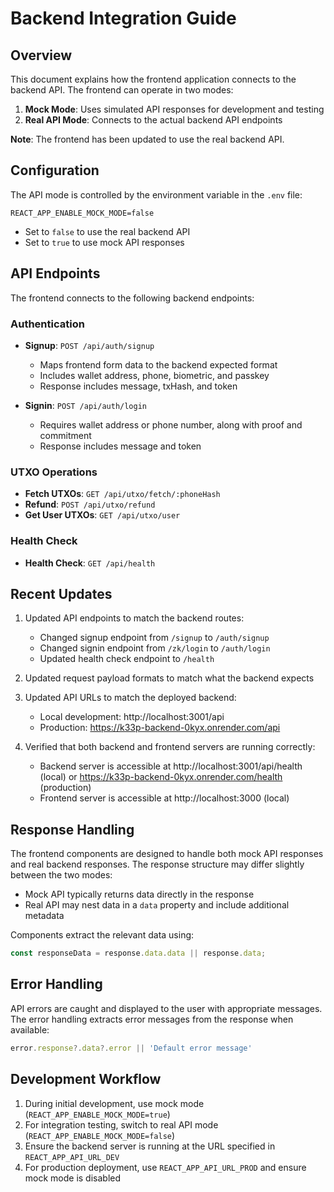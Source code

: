 # Backend Integration Guide

## Overview

This document explains how the frontend application connects to the backend API. The frontend can operate in two modes:

1. **Mock Mode**: Uses simulated API responses for development and testing
2. **Real API Mode**: Connects to the actual backend API endpoints

**Note**: The frontend has been updated to use the real backend API.

## Configuration

The API mode is controlled by the environment variable in the `.env` file:

```
REACT_APP_ENABLE_MOCK_MODE=false
```

- Set to `false` to use the real backend API
- Set to `true` to use mock API responses

## API Endpoints

The frontend connects to the following backend endpoints:

### Authentication

- **Signup**: `POST /api/auth/signup`
  - Maps frontend form data to the backend expected format
  - Includes wallet address, phone, biometric, and passkey
  - Response includes message, txHash, and token

- **Signin**: `POST /api/auth/login`
  - Requires wallet address or phone number, along with proof and commitment
  - Response includes message and token

### UTXO Operations

- **Fetch UTXOs**: `GET /api/utxo/fetch/:phoneHash`
- **Refund**: `POST /api/utxo/refund`
- **Get User UTXOs**: `GET /api/utxo/user`

### Health Check

- **Health Check**: `GET /api/health`

## Recent Updates

1. Updated API endpoints to match the backend routes:
   - Changed signup endpoint from `/signup` to `/auth/signup`
   - Changed signin endpoint from `/zk/login` to `/auth/login`
   - Updated health check endpoint to `/health`

2. Updated request payload formats to match what the backend expects

3. Updated API URLs to match the deployed backend:
   - Local development: http://localhost:3001/api
   - Production: https://k33p-backend-0kyx.onrender.com/api

4. Verified that both backend and frontend servers are running correctly:
   - Backend server is accessible at http://localhost:3001/api/health (local) or https://k33p-backend-0kyx.onrender.com/health (production)
   - Frontend server is accessible at http://localhost:3000 (local)

## Response Handling

The frontend components are designed to handle both mock API responses and real backend responses. The response structure may differ slightly between the two modes:

- Mock API typically returns data directly in the response
- Real API may nest data in a `data` property and include additional metadata

Components extract the relevant data using:

```javascript
const responseData = response.data.data || response.data;
```

## Error Handling

API errors are caught and displayed to the user with appropriate messages. The error handling extracts error messages from the response when available:

```javascript
error.response?.data?.error || 'Default error message'
```

## Development Workflow

1. During initial development, use mock mode (`REACT_APP_ENABLE_MOCK_MODE=true`)
2. For integration testing, switch to real API mode (`REACT_APP_ENABLE_MOCK_MODE=false`)
3. Ensure the backend server is running at the URL specified in `REACT_APP_API_URL_DEV`
4. For production deployment, use `REACT_APP_API_URL_PROD` and ensure mock mode is disabled